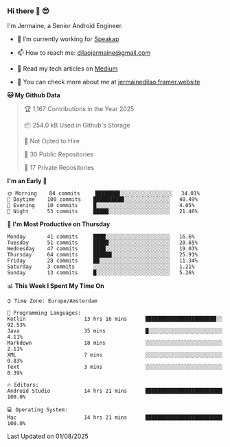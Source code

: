 ### Hi there 👋 😎
I'm Jermaine, a Senior Android Engineer.

- 🔭 I’m currently working for [Speakap](https://www.speakap.com/)

- 📫 How to reach me: dilaojermaine@gmail.com

- 📖 Read my tech articles on [Medium](https://jermainedilao.medium.com/)

- 👀 You can check more about me at [jermainedilao.framer.website](https://jermainedilao.framer.website)

<!--
**jermainedilao/jermainedilao** is a ✨ _special_ ✨ repository because its `README.md` (this file) appears on your GitHub profile.

Here are some ideas to get you started:

- 🔭 I’m currently working on ...
- 🌱 I’m currently learning ...
- 👯 I’m looking to collaborate on ...
- 🤔 I’m looking for help with ...
- 💬 Ask me about ...
- 📫 How to reach me: ...
- 😄 Pronouns: ...
- ⚡ Fun fact: ...
-->

<!--START_SECTION:waka-->
**🐱 My Github Data** 

> 🏆 1,167 Contributions in the Year 2025
 > 
> 📦 254.0 kB Used in Github's Storage 
 > 
> 🚫 Not Opted to Hire
 > 
> 📜 30 Public Repositories 
 > 
> 🔑 17 Private Repositories  
 > 
**I'm an Early 🐤** 

```text
🌞 Morning    84 commits     ████████░░░░░░░░░░░░░░░░░   34.01% 
🌆 Daytime    100 commits    ██████████░░░░░░░░░░░░░░░   40.49% 
🌃 Evening    10 commits     █░░░░░░░░░░░░░░░░░░░░░░░░   4.05% 
🌙 Night      53 commits     █████░░░░░░░░░░░░░░░░░░░░   21.46%

```
📅 **I'm Most Productive on Thursday** 

```text
Monday       41 commits     ████░░░░░░░░░░░░░░░░░░░░░   16.6% 
Tuesday      51 commits     █████░░░░░░░░░░░░░░░░░░░░   20.65% 
Wednesday    47 commits     ████░░░░░░░░░░░░░░░░░░░░░   19.03% 
Thursday     64 commits     ██████░░░░░░░░░░░░░░░░░░░   25.91% 
Friday       28 commits     ██░░░░░░░░░░░░░░░░░░░░░░░   11.34% 
Saturday     3 commits      ░░░░░░░░░░░░░░░░░░░░░░░░░   1.21% 
Sunday       13 commits     █░░░░░░░░░░░░░░░░░░░░░░░░   5.26%

```


📊 **This Week I Spent My Time On** 

```text
⌚︎ Time Zone: Europe/Amsterdam

💬 Programming Languages: 
Kotlin                   13 hrs 16 mins      ███████████████████████░░   92.53% 
Java                     35 mins             █░░░░░░░░░░░░░░░░░░░░░░░░   4.11% 
Markdown                 18 mins             ░░░░░░░░░░░░░░░░░░░░░░░░░   2.11% 
XML                      7 mins              ░░░░░░░░░░░░░░░░░░░░░░░░░   0.83% 
Text                     3 mins              ░░░░░░░░░░░░░░░░░░░░░░░░░   0.39%

🔥 Editors: 
Android Studio           14 hrs 21 mins      █████████████████████████   100.0%

💻 Operating System: 
Mac                      14 hrs 21 mins      █████████████████████████   100.0%

```


 Last Updated on 01/08/2025
<!--END_SECTION:waka-->
